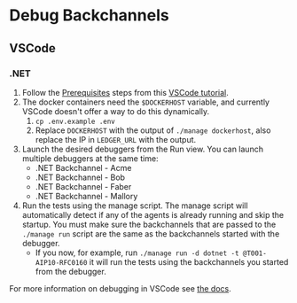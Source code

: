 # Debug Backchannels

## VSCode

### .NET

1. Follow the [Prerequisites](https://code.visualstudio.com/docs/containers/debug-netcore#_prerequisites) steps from this [VSCode tutorial](https://code.visualstudio.com/docs/containers/debug-netcore).
2. The docker containers need the `$DOCKERHOST` variable, and currently VSCode doesn't offer a way to do this dynamically.
   1. `cp .env.example .env`
   2. Replace `DOCKERHOST` with the output of `./manage dockerhost`, also replace the IP in `LEDGER_URL` with the output.
3. Launch the desired debuggers from the Run view. You can launch multiple debuggers at the same time:
   - .NET Backchannel - Acme
   - .NET Backchannel - Bob
   - .NET Backchannel - Faber
   - .NET Backchannel - Mallory
4. Run the tests using the manage script. The manage script will automatically detect if any of the agents is already running and skip the startup. You must make sure the backchannels that are passed to the `./manage run` script are the same as the backchannels started with the debugger.
   - If you now, for example, run `./manage run -d dotnet -t @T001-AIP10-RFC0160` it will run the tests using the backchannels you started from the debugger.

For more information on debugging in VSCode see [the docs](https://code.visualstudio.com/docs/editor/debugging).
